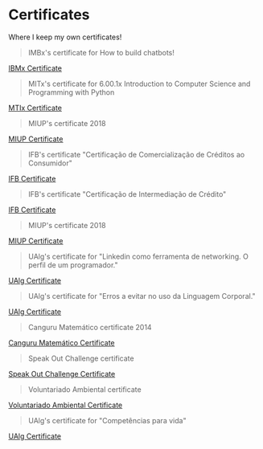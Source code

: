 # Certificates
Where I keep my own certificates!

>IMBx's certificate for How to build chatbots!

[IBMx Certificate](IBM%20CB0103EN%20Certificate%20_%20edX.pdf)

>MITx's certificate for 6.00.1x Introduction to Computer Science and Programming with Python

[MTIx Certificate](MITx%206.00.1x%20Certificate%20_%20edX.pdf)

>MIUP's certificate 2018

[MIUP Certificate](MIUP_2018_Certificate.jpg)

>IFB's certificate "Certificação de Comercialização de Créditos ao Consumidor"

[IFB Certificate](IFB_comercializacao_credito_consumidor.pdf)

>IFB's certificate "Certificação de Intermediação de Crédito"

[IFB Certificate](IFB_intermediacao_de_credito.pdf)

>MIUP's certificate 2018

[MIUP Certificate](MIUP_2018_Certificate.jpg)

>UAlg's certificate for "Linkedin como ferramenta de networking. O perfil de um programador."

[UAlg Certificate](UAlg_Certificate_Turbine_Kreuzberg_Speech.pdf)

>UAlg's certificate for "Erros a evitar no uso da Linguagem Corporal."

[UAlg Certificate](UAlg_Certificate_Turbine_Kreuzberg_Speech.pdf)

>Canguru Matemático certificate 2014

[Canguru Matemático Certificate](Canguru.pdf)

>Speak Out Challenge certificate

[Speak Out Challenge Certificate](JackPetchey.pdf)

>Voluntariado Ambiental certificate

[Voluntariado Ambiental Certificate](Certificado%20de%20Voluntariado%20pelo%20Ambiente.pdf)

>UAlg's certificate for "Competências para vida"

[UAlg Certificate](Competencias_Para_A_Vida_Miguel-Cristina.pdf)
